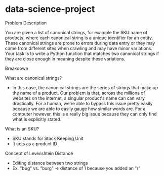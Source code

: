 # data-science-project

Problem Description

You are given a list of canonical strings, for example the SKU name of products, where each canonical string is a unique identifier for an entity. These canonical strings are prone to errors during data entry or they may come from different sites when crawling and may have minor variations. Your task is to write a Python function that matches two canonical strings if they are close enough in meaning despite these variations.


Breakdown

What are canonical strings? 
* In this case, the canonical strings are the series of strings that make up the name of a product. Our problem is that, across the millions of websites on the internet, a singular product's name can  can vary drastically. For a human, we're able to bypass this issue pretty easily because we are able to easily gauge how similar words are. For a computer however, this is a really big issue because they can only find what is explicitly stated.

What is an SKU?
* SKU stands for Stock Keeping Unit
* It acts as a product ID

Concept of Levenshtein Distance
* Editing distance between two strings
* Ex. "bug" vs. "burg" -> distance of 1 because you added an "r"
 

